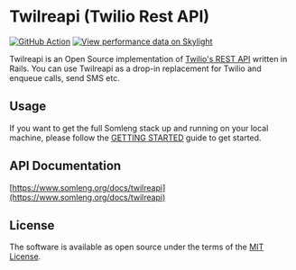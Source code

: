 # Twilreapi (Twilio Rest API)

[![GitHub Action](https://github.com/somleng/twilreapi/actions/workflows/build.yml/badge.svg)](https://github.com/somleng/twilreapi/actions)
[![View performance data on Skylight](https://badges.skylight.io/status/DvGhX1IYIjrx.svg)](https://oss.skylight.io/app/applications/DvGhX1IYIjrx)

Twilreapi is an Open Source implementation of [Twilio's REST API](https://www.twilio.com/docs/api/rest) written in Rails. You can use Twilreapi as a drop-in replacement for Twilio and enqueue calls, send SMS etc.

## Usage

If you want to get the full Somleng stack up and running on your local machine, please follow the [GETTING STARTED](https://github.com/somleng/somleng-project/blob/master/docs/GETTING_STARTED.md) guide to get started.

## API Documentation

[https://www.somleng.org/docs/twilreapi](https://www.somleng.org/docs/twilreapi)

## License

The software is available as open source under the terms of the [MIT License](http://opensource.org/licenses/MIT).
